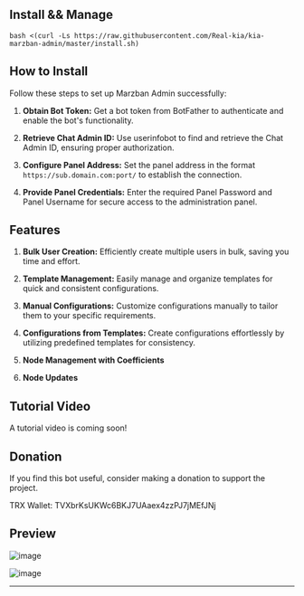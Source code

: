 ## Install && Manage
```
bash <(curl -Ls https://raw.githubusercontent.com/Real-kia/kia-marzban-admin/master/install.sh)

```


## How to Install

Follow these steps to set up Marzban Admin successfully:

1. **Obtain Bot Token:**
   Get a bot token from BotFather to authenticate and enable the bot's functionality.

2. **Retrieve Chat Admin ID:**
   Use userinfobot to find and retrieve the Chat Admin ID, ensuring proper authorization.

3. **Configure Panel Address:**
   Set the panel address in the format `https://sub.domain.com:port/` to establish the connection.

4. **Provide Panel Credentials:**
   Enter the required Panel Password and Panel Username for secure access to the administration panel.


## Features


1. **Bulk User Creation:**
   Efficiently create multiple users in bulk, saving you time and effort.

2. **Template Management:**
   Easily manage and organize templates for quick and consistent configurations.

3. **Manual Configurations:**
   Customize configurations manually to tailor them to your specific requirements.

4. **Configurations from Templates:**
   Create configurations effortlessly by utilizing predefined templates for consistency.

5. **Node Management with Coefficients**

6. **Node Updates**


## Tutorial Video

A tutorial video is coming soon!

## Donation

If you find this bot  useful, consider making a donation to support the project.

TRX Wallet: TVXbrKsUKWc6BKJ7UAaex4zzPJ7jMEfJNj

## Preview

![image](https://github.com/Real-kia/kia-marzban-admin/assets/65906956/265296d4-f864-4a42-ad8c-b6b61aa7378b)

![image](https://github.com/Real-kia/kia-marzban-admin/assets/65906956/cebe2d0a-f0fd-44d4-b11e-ff34bf02e6a7)

---


